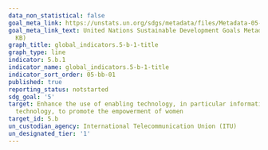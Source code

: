 ```yaml
---
data_non_statistical: false
goal_meta_link: https://unstats.un.org/sdgs/metadata/files/Metadata-05-0B-01.pdf
goal_meta_link_text: United Nations Sustainable Development Goals Metadata (PDF 211
  KB)
graph_title: global_indicators.5-b-1-title
graph_type: line
indicator: 5.b.1
indicator_name: global_indicators.5-b-1-title
indicator_sort_order: 05-bb-01
published: true
reporting_status: notstarted
sdg_goal: '5'
target: Enhance the use of enabling technology, in particular information and communications
  technology, to promote the empowerment of women
target_id: 5.b
un_custodian_agency: International Telecommunication Union (ITU)
un_designated_tier: '1'
---
```

